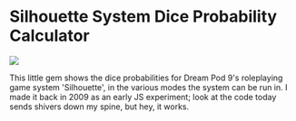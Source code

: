 # Silhouette System Dice Probability Calculator

![](http://cl.ly/image/3K1N2f2x2E1e/Screen%20Shot%202014-10-30%20at%208.00.12%20PM.png)

This little gem shows the dice probabilities for Dream Pod 9's roleplaying game system 'Silhouette', in the various modes the system can be run in. I made it back in 2009 as an early JS experiment; look at the code today sends shivers down my spine, but hey, it works.